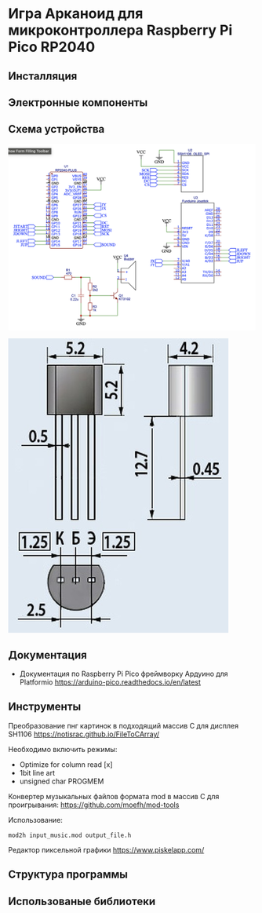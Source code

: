 # Игра Арканоид для микроконтроллера Raspberry Pi Pico RP2040

## Инсталляция

## Электронные компоненты

## Схема устройства

![Схемотехника](resources/images/schema.png)

![Цоколёвка транзистора КТ3102БМ](resources/images/kt3102bm.jpeg)

## Документация

* Документация по Raspberry Pi Pico фреймворку Ардуино для Platformio https://arduino-pico.readthedocs.io/en/latest

## Инструменты

Преобразование пнг картинок в подходящий массив C для дисплея SH1106
https://notisrac.github.io/FileToCArray/

Необходимо включить режимы:
* Optimize for column read [x]
* 1bit line art
* unsigned char PROGMEM

Конвертер музыкальных файлов формата mod в массив С для проигрывания: https://github.com/moefh/mod-tools

Использование:

    mod2h input_music.mod output_file.h


Редактор пиксельной графики https://www.piskelapp.com/

## Структура программы

## Использованые библиотеки

